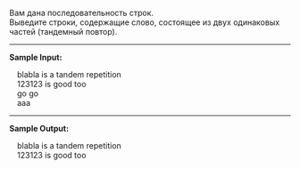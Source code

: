 Вам дана последовательность строк.  
Выведите строки, содержащие слово, состоящее из двух одинаковых частей (тандемный повтор).

---
**Sample Input:**
<p style="margin-left: 1em">blabla is a tandem repetition<br>
123123 is good too<br>
go go<br>
aaa</p>

---
**Sample Output:**
<p style="margin-left: 1em">blabla is a tandem repetition<br>
123123 is good too</p>